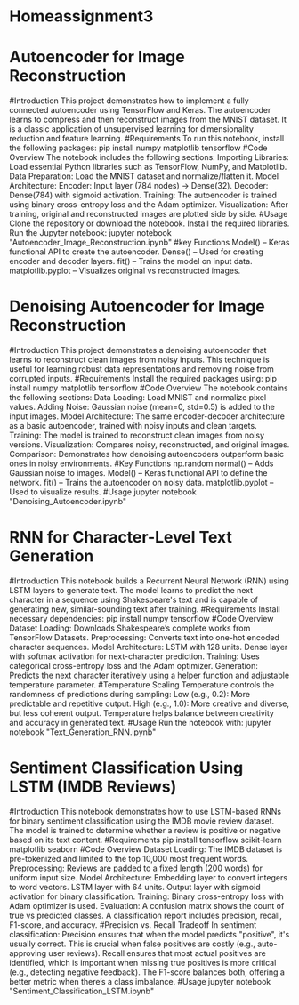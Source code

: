 # Homeassignment3
# Autoencoder for Image Reconstruction
#Introduction
This project demonstrates how to implement a fully connected autoencoder using TensorFlow and Keras. The autoencoder learns to compress and then reconstruct images from the MNIST dataset. It is a classic application of unsupervised learning for dimensionality reduction and feature learning.
#Requirements
To run this notebook, install the following packages:
pip install numpy matplotlib tensorflow
#Code Overview
The notebook includes the following sections:
Importing Libraries: Load essential Python libraries such as TensorFlow, NumPy, and Matplotlib.
Data Preparation: Load the MNIST dataset and normalize/flatten it.
Model Architecture:
Encoder: Input layer (784 nodes) → Dense(32).
Decoder: Dense(784) with sigmoid activation.
Training: The autoencoder is trained using binary cross-entropy loss and the Adam optimizer.
Visualization: After training, original and reconstructed images are plotted side by side.
#Usage
Clone the repository or download the notebook.
Install the required libraries.
Run the Jupyter notebook:
jupyter notebook "Autoencoder_Image_Reconstruction.ipynb"
#key Functions
Model() – Keras functional API to create the autoencoder.
Dense() – Used for creating encoder and decoder layers.
fit() – Trains the model on input data.
matplotlib.pyplot – Visualizes original vs reconstructed images.


# Denoising Autoencoder for Image Reconstruction
#Introduction
This project demonstrates a denoising autoencoder that learns to reconstruct clean images from noisy inputs. This technique is useful for learning robust data representations and removing noise from corrupted inputs.
#Requirements
Install the required packages using:
pip install numpy matplotlib tensorflow
#Code Overview
The notebook contains the following sections:
Data Loading: Load MNIST and normalize pixel values.
Adding Noise: Gaussian noise (mean=0, std=0.5) is added to the input images.
Model Architecture: The same encoder-decoder architecture as a basic autoencoder, trained with noisy inputs and clean targets.
Training: The model is trained to reconstruct clean images from noisy versions.
Visualization: Compares noisy, reconstructed, and original images.
Comparison: Demonstrates how denoising autoencoders outperform basic ones in noisy environments.
#Key Functions
np.random.normal() – Adds Gaussian noise to images.
Model() – Keras functional API to define the network.
fit() – Trains the autoencoder on noisy data.
matplotlib.pyplot – Used to visualize results.
#Usage
jupyter notebook "Denoising_Autoencoder.ipynb"

# RNN for Character-Level Text Generation
#Introduction
This notebook builds a Recurrent Neural Network (RNN) using LSTM layers to generate text. The model learns to predict the next character in a sequence using Shakespeare's text and is capable of generating new, similar-sounding text after training.
#Requirements
Install necessary dependencies:
pip install numpy tensorflow
#Code Overview
Dataset Loading: Downloads Shakespeare’s complete works from TensorFlow Datasets.
Preprocessing: Converts text into one-hot encoded character sequences.
Model Architecture:
LSTM with 128 units.
Dense layer with softmax activation for next-character prediction.
Training: Uses categorical cross-entropy loss and the Adam optimizer.
Generation: Predicts the next character iteratively using a helper function and adjustable temperature parameter.
#Temperature Scaling
Temperature controls the randomness of predictions during sampling:
Low (e.g., 0.2): More predictable and repetitive output.
High (e.g., 1.0): More creative and diverse, but less coherent output.
Temperature helps balance between creativity and accuracy in generated text.
#Usage
Run the notebook with:
jupyter notebook "Text_Generation_RNN.ipynb"

# Sentiment Classification Using LSTM (IMDB Reviews)
#Introduction
This notebook demonstrates how to use LSTM-based RNNs for binary sentiment classification using the IMDB movie review dataset. The model is trained to determine whether a review is positive or negative based on its text content.
#Requirements
pip install tensorflow scikit-learn matplotlib seaborn
#Code Overview
Dataset Loading: The IMDB dataset is pre-tokenized and limited to the top 10,000 most frequent words.
Preprocessing: Reviews are padded to a fixed length (200 words) for uniform input size.
Model Architecture:
Embedding layer to convert integers to word vectors.
LSTM layer with 64 units.
Output layer with sigmoid activation for binary classification.
Training: Binary cross-entropy loss with Adam optimizer is used.
Evaluation:
A confusion matrix shows the count of true vs predicted classes.
A classification report includes precision, recall, F1-score, and accuracy.
#Precision vs. Recall Tradeoff
In sentiment classification:
Precision ensures that when the model predicts "positive", it's usually correct. This is crucial when false positives are costly (e.g., auto-approving user reviews).
Recall ensures that most actual positives are identified, which is important when missing true positives is more critical (e.g., detecting negative feedback).
The F1-score balances both, offering a better metric when there’s a class imbalance.
#Usage
jupyter notebook "Sentiment_Classification_LSTM.ipynb"



